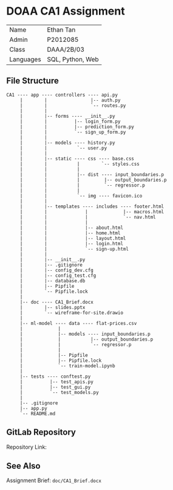 # DOAA CA1 Assignment

|               |                       |
|---------------|-----------------------|
|   Name        |   Ethan Tan           |
|   Admin       |   P2012085            |
|   Class       |   DAAA/2B/03          |
|   Languages   |   SQL, Python, Web    |

## File Structure

```
CA1 ---- app ---- controllers ---- api.py
     |        |                |-- auth.py
     |        |                `-- routes.py
     |        |
     |        |-- forms ---- __init__.py
     |        |          |-- login_form.py
     |        |          |-- prediction_form.py
     |        |          `-- sign_up_form.py
     |        |
     |        |-- models ---- history.py
     |        |           `-- user.py
     |        |
     |        |-- static ---- css ---- base.css
     |        |           |        `-- styles.css
     |        |           |
     |        |           |-- dist ---- input_boundaries.p
     |        |           |         |-- output_boundaries.p
     |        |           |         `-- regressor.p
     |        |           |
     |        |           `-- img ---- favicon.ico
     |        |
     |        |-- templates ---- includes ---- footer.html
     |        |              |             |-- macros.html
     |        |              |             `-- nav.html
     |        |              |
     |        |              |-- about.html
     |        |              |-- home.html
     |        |              |-- layout.html
     |        |              |-- login.html
     |        |              `-- sign-up.html
     |        |
     |        |-- __init__.py
     |        |-- .gitignore
     |        |-- config_dev.cfg
     |        |-- config_test.cfg
     |        |-- database.db
     |        |-- Pipfile
     |        `-- Pipfile.lock
     |
     |-- doc ---- CA1_Brief.docx
     |        |-- slides.pptx
     |        `-- wireframe-for-site.drawio
     |
     |-- ml-model ---- data ---- flat-prices.csv
     |             |
     |             |-- models ---- input_boundaries.p
     |             |           |-- output_boundaries.p
     |             |           `-- regressor.p
     |             |
     |             |-- Pipfile
     |             |-- Pipfile.lock
     |             `-- train-model.ipynb
     |
     |-- tests ---- conftest.py
     |          |-- test_apis.py
     |          |-- test_gui.py
     |          `-- test_models.py
     |
     |-- .gitignore
     |-- app.py
     `-- README.md
```

## GitLab Repository

Repository Link:

## See Also

Assignment Brief: `doc/CA1_Brief.docx`